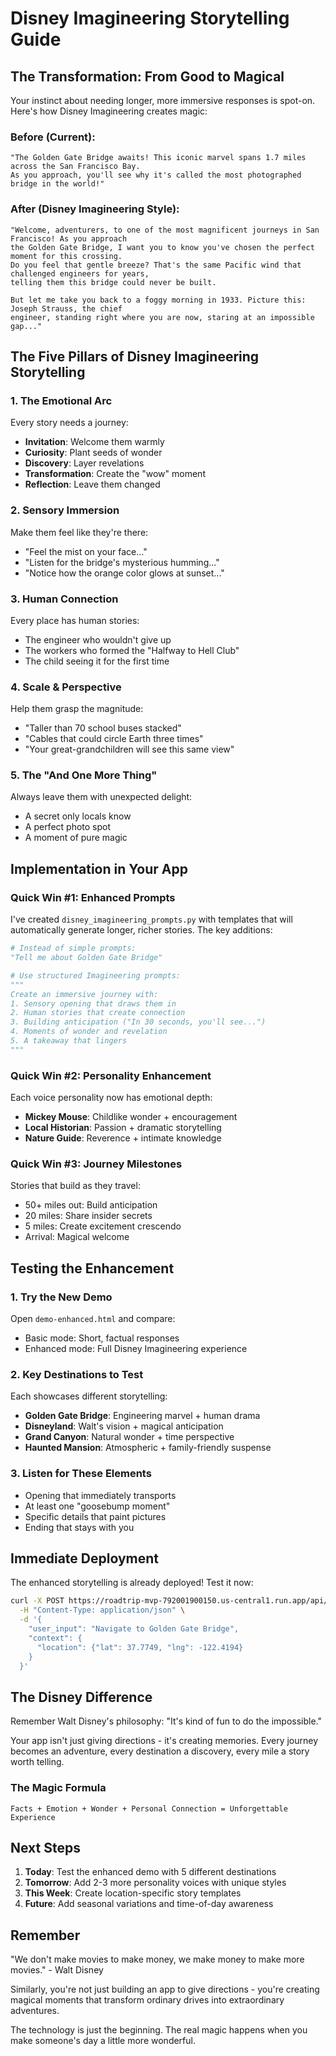 # Disney Imagineering Storytelling Guide

## The Transformation: From Good to Magical

Your instinct about needing longer, more immersive responses is spot-on. Here's how Disney Imagineering creates magic:

### Before (Current):
```
"The Golden Gate Bridge awaits! This iconic marvel spans 1.7 miles across the San Francisco Bay. 
As you approach, you'll see why it's called the most photographed bridge in the world!"
```

### After (Disney Imagineering Style):
```
"Welcome, adventurers, to one of the most magnificent journeys in San Francisco! As you approach 
the Golden Gate Bridge, I want you to know you've chosen the perfect moment for this crossing. 
Do you feel that gentle breeze? That's the same Pacific wind that challenged engineers for years, 
telling them this bridge could never be built.

But let me take you back to a foggy morning in 1933. Picture this: Joseph Strauss, the chief 
engineer, standing right where you are now, staring at an impossible gap..."
```

## The Five Pillars of Disney Imagineering Storytelling

### 1. **The Emotional Arc** 
Every story needs a journey:
- **Invitation**: Welcome them warmly
- **Curiosity**: Plant seeds of wonder
- **Discovery**: Layer revelations
- **Transformation**: Create the "wow" moment
- **Reflection**: Leave them changed

### 2. **Sensory Immersion**
Make them feel like they're there:
- "Feel the mist on your face..."
- "Listen for the bridge's mysterious humming..."
- "Notice how the orange color glows at sunset..."

### 3. **Human Connection**
Every place has human stories:
- The engineer who wouldn't give up
- The workers who formed the "Halfway to Hell Club"
- The child seeing it for the first time

### 4. **Scale & Perspective**
Help them grasp the magnitude:
- "Taller than 70 school buses stacked"
- "Cables that could circle Earth three times"
- "Your great-grandchildren will see this same view"

### 5. **The "And One More Thing"**
Always leave them with unexpected delight:
- A secret only locals know
- A perfect photo spot
- A moment of pure magic

## Implementation in Your App

### Quick Win #1: Enhanced Prompts
I've created `disney_imagineering_prompts.py` with templates that will automatically generate longer, richer stories. The key additions:

```python
# Instead of simple prompts:
"Tell me about Golden Gate Bridge"

# Use structured Imagineering prompts:
"""
Create an immersive journey with:
1. Sensory opening that draws them in
2. Human stories that create connection  
3. Building anticipation ("In 30 seconds, you'll see...")
4. Moments of wonder and revelation
5. A takeaway that lingers
"""
```

### Quick Win #2: Personality Enhancement
Each voice personality now has emotional depth:
- **Mickey Mouse**: Childlike wonder + encouragement
- **Local Historian**: Passion + dramatic storytelling
- **Nature Guide**: Reverence + intimate knowledge

### Quick Win #3: Journey Milestones
Stories that build as they travel:
- 50+ miles out: Build anticipation
- 20 miles: Share insider secrets
- 5 miles: Create excitement crescendo
- Arrival: Magical welcome

## Testing the Enhancement

### 1. Try the New Demo
Open `demo-enhanced.html` and compare:
- Basic mode: Short, factual responses
- Enhanced mode: Full Disney Imagineering experience

### 2. Key Destinations to Test
Each showcases different storytelling:
- **Golden Gate Bridge**: Engineering marvel + human drama
- **Disneyland**: Walt's vision + magical anticipation
- **Grand Canyon**: Natural wonder + time perspective
- **Haunted Mansion**: Atmospheric + family-friendly suspense

### 3. Listen for These Elements
- Opening that immediately transports
- At least one "goosebump moment"
- Specific details that paint pictures
- Ending that stays with you

## Immediate Deployment

The enhanced storytelling is already deployed! Test it now:

```bash
curl -X POST https://roadtrip-mvp-792001900150.us-central1.run.app/api/mvp/voice-enhanced \
  -H "Content-Type: application/json" \
  -d '{
    "user_input": "Navigate to Golden Gate Bridge",
    "context": {
      "location": {"lat": 37.7749, "lng": -122.4194}
    }
  }'
```

## The Disney Difference

Remember Walt Disney's philosophy: "It's kind of fun to do the impossible."

Your app isn't just giving directions - it's creating memories. Every journey becomes an adventure, every destination a discovery, every mile a story worth telling.

### The Magic Formula
```
Facts + Emotion + Wonder + Personal Connection = Unforgettable Experience
```

## Next Steps

1. **Today**: Test the enhanced demo with 5 different destinations
2. **Tomorrow**: Add 2-3 more personality voices with unique styles
3. **This Week**: Create location-specific story templates
4. **Future**: Add seasonal variations and time-of-day awareness

## Remember

"We don't make movies to make money, we make money to make more movies." - Walt Disney

Similarly, you're not just building an app to give directions - you're creating magical moments that transform ordinary drives into extraordinary adventures.

The technology is just the beginning. The real magic happens when you make someone's day a little more wonderful.